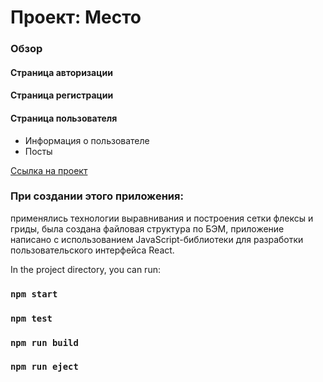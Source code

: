 # Проект: Место

### Обзор

#### Страница авторизации
#### Страница регистрации
#### Страница пользователя
* Информация о пользователе
* Посты

[Ссылка на проект](https://annaapk.github.io/mesto-react-auth/)

### При создании этого приложения:
применялись технологии выравнивания и построения сетки флексы и гриды, была создана файловая структура по БЭМ,
приложение написано с использованием JavaScript-библиотеки для разработки пользовательского интерфейса React.

In the project directory, you can run:

### `npm start`

### `npm test`

### `npm run build`

### `npm run eject`
